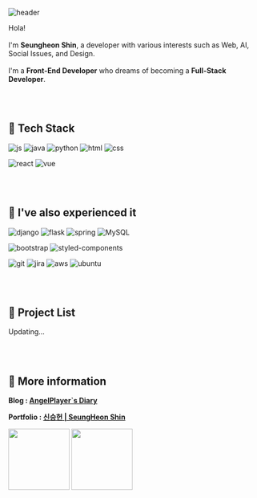 ![header](https://capsule-render.vercel.app/api?type=rounded&color=FFFAFA&height=300&section=header&text=I'm%20Seungheon&fontSize=80&desc=<br/>Hola!&descAlignY=30)

Hola!<br /><br />
I'm <b>Seungheon Shin</b>, a developer with various interests such as Web, AI, Social Issues, and Design.<br /><br />
I'm a <b>Front-End Developer</b> who dreams of becoming a <b>Full-Stack Developer</b>.

<br /><br />

## 📙 Tech Stack

![js](https://img.shields.io/badge/JavaScript-F7DF1E?style=for-the-badge&logo=JavaScript&logoColor=white)
![java](https://img.shields.io/badge/Java-ED8B00?style=for-the-badge&logo=openjdk&logoColor=white)
![python](https://img.shields.io/badge/Python-14354C?style=for-the-badge&logo=python&logoColor=white)
![html](https://img.shields.io/badge/HTML5-E34F26?style=for-the-badge&logo=html5&logoColor=white)
![css](https://img.shields.io/badge/CSS-1572B6?style=for-the-badge&logo=css3&logoColor=white)

![react](https://img.shields.io/badge/React-20232A?style=for-the-badge&logo=react&logoColor=61DAFB)
![vue](https://img.shields.io/badge/Vue.js-4FC08D?style=for-the-badge&logo=vue.js&logoColor=white)

<br /><br />

## 📘 I've also experienced it

![django](https://img.shields.io/badge/Django-092E20?style=for-the-badge&logo=django&logoColor=white)
![flask](https://img.shields.io/badge/Flask-000000?style=for-the-badge&logo=flask&logoColor=white)
![spring](https://img.shields.io/badge/Spring-6DB33F?style=for-the-badge&logo=spring&logoColor=white)
![MySQL](https://img.shields.io/badge/mysql-%2300f.svg?style=for-the-badge&logo=mysql&logoColor=white)

![bootstrap](https://img.shields.io/badge/Bootstrap-563D7C?style=for-the-badge&logo=bootstrap&logoColor=white)
![styled-components](https://img.shields.io/badge/Styled_Components-DB7093?style=for-the-badge&logo=styled-components&logoColor=white)

![git](https://img.shields.io/badge/Git-F05032?style=for-the-badge&logo=git&logoColor=white)
![jira](https://img.shields.io/badge/Jira-0052CC?style=for-the-badge&logo=jira&logoColor=white)
![aws](https://img.shields.io/badge/AWS-232F3E?style=for-the-badge&logo=amazon-aws&logoColor=white)
![ubuntu](https://img.shields.io/badge/Ubuntu-E95420?style=for-the-badge&logo=ubuntu&logoColor=white)

<!-- ![node](https://img.shields.io/badge/Node.js-43853D?style=for-the-badge&logo=node.js&logoColor=white)  -->
<!-- ![c](https://img.shields.io/badge/C-00599C?style=for-the-badge&logo=c&logoColor=white)
![ts](https://img.shields.io/badge/TypeScript-007ACC?style=for-the-badge&logo=typescript&logoColor=white)  -->

<br /><br />

## 📗 Project List
Updating...
<!-- <b>Economius<b/>
🖱️<a href=https://github.com/minpaeng/economius>goto project repository</a>

-   Spring boot, Spring Data JPA, stomp-websocket, sockjs-client, Spring Security, oahth2, MySQL, Redis, AWS EC2
-   SSAFY 9th
    <br> -->

<br /><br />

## 📖 More information

<b>Blog : <a href=https://angelplayer.tistory.com>AngelPlayer`s Diary</a>
</b>

<b>Portfolio : <a href=https://angelplayer.notion.site/SeungHeon-Shin-a3d2c54fe44444ff9a2453f47f99e415>신승헌 | SeungHeon Shin</a></b>
<div>
<img style="height:122px;" src="https://github-readme-stats.vercel.app/api?username=ssh5212&show_icons=true&theme=buefy&line_height=21"/>
<img style="height:122px;" src="https://github-readme-stats.vercel.app/api/top-langs/?username=ssh5212&exclude_repo=deepLearning_3,openCV_test,cnnMnistTest,pythonGam,imageProcessing&layout=compact" />
</div>
